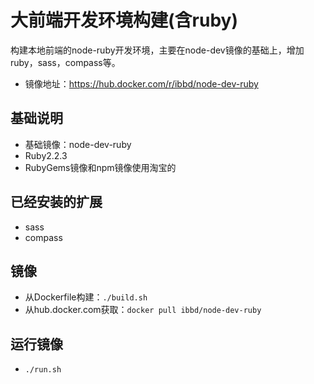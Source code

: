 # 大前端开发环境构建(含ruby)

构建本地前端的node-ruby开发环境，主要在node-dev镜像的基础上，增加ruby，sass，compass等。

- 镜像地址：https://hub.docker.com/r/ibbd/node-dev-ruby

## 基础说明 

- 基础镜像：node-dev-ruby 
- Ruby2.2.3
- RubyGems镜像和npm镜像使用淘宝的

## 已经安装的扩展

- sass 
- compass 

## 镜像 

- 从Dockerfile构建：`./build.sh`
- 从hub.docker.com获取：`docker pull ibbd/node-dev-ruby`

## 运行镜像

- `./run.sh`


